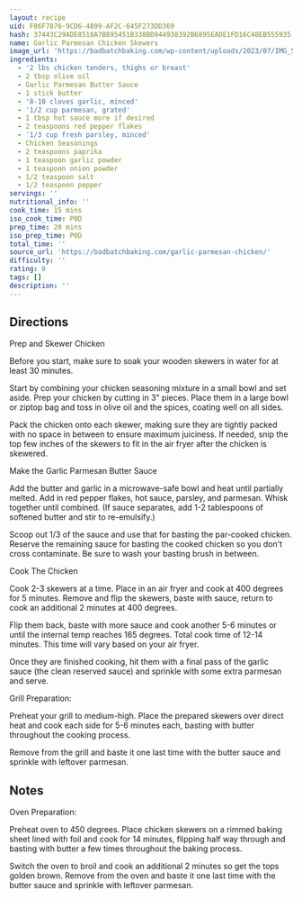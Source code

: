 ```yaml
---
layout: recipe
uid: F86F7876-9CD6-4899-AF2C-645F273DD369
hash: 37443C29ADE8518A7B895451B338BD944938392B6895EADE1FD16C48EB555935
name: Garlic Parmesan Chicken Skewers
image_url: 'https://badbatchbaking.com/wp-content/uploads/2023/07/IMG_5745-scaled.jpg'
ingredients:
  - '2 lbs chicken tenders, thighs or breast'
  - 2 tbsp olive oil
  - Garlic Parmesan Butter Sauce
  - 1 stick butter
  - '8-10 cloves garlic, minced'
  - '1/2 cup parmesan, grated'
  - 1 tbsp hot sauce more if desired
  - 2 teaspoons red pepper flakes
  - '1/3 cup fresh parsley, minced'
  - Chicken Seasonings
  - 2 teaspoons paprika
  - 1 teaspoon garlic powder
  - 1 teaspoon onion powder
  - 1/2 teaspoon salt
  - 1/2 teaspoon pepper
servings: ''
nutritional_info: ''
cook_time: 15 mins
iso_cook_time: P0D
prep_time: 20 mins
iso_prep_time: P0D
total_time: ''
source_url: 'https://badbatchbaking.com/garlic-parmesan-chicken/'
difficulty: ''
rating: 0
tags: []
description: ''
---
```

## Directions

Prep and Skewer Chicken

Before you start, make sure to soak your wooden skewers in water for at least 30 minutes.

Start by combining your chicken seasoning mixture in a small bowl and set aside. Prep your chicken by cutting in 3" pieces. Place them in a large bowl or ziptop bag and toss in olive oil and the spices, coating well on all sides.

Pack the chicken onto each skewer, making sure they are tightly packed with no space in between to ensure maximum juiciness. If needed, snip the top few inches of the skewers to fit in the air fryer after the chicken is skewered.

Make the Garlic Parmesan Butter Sauce

Add the butter and garlic in a microwave-safe bowl and heat until partially melted. Add in red pepper flakes, hot sauce, parsley, and parmesan. Whisk together until combined. (If sauce separates, add 1-2 tablespoons of softened butter and stir to re-emulsify.)

Scoop out 1/3 of the sauce and use that for basting the par-cooked chicken. Reserve the remaining sauce for basting the cooked chicken so you don't cross contaminate. Be sure to wash your basting brush in between.

Cook The Chicken

Cook 2-3 skewers at a time. Place in an air fryer and cook at 400 degrees for 5 minutes. Remove and flip the skewers, baste with sauce, return to cook an additional 2 minutes at 400 degrees.

Flip them back, baste with more sauce and cook another 5-6 minutes or until the internal temp reaches 165 degrees. Total cook time of 12-14 minutes. This time will vary based on your air fryer.

Once they are finished cooking, hit them with a final pass of the garlic sauce (the clean reserved sauce) and sprinkle with some extra parmesan and serve.

Grill Preparation:

Preheat your grill to medium-high. Place the prepared skewers over direct heat and cook each side for 5-6 minutes each, basting with butter throughout the cooking process.

Remove from the grill and baste it one last time with the butter sauce and sprinkle with leftover parmesan.
## Notes

Oven Preparation:

Preheat oven to 450 degrees. Place chicken skewers on a rimmed baking sheet lined with foil and cook for 14 minutes, flipping half way through and basting with butter a few times throughout the baking process.

Switch the oven to broil and cook an additional 2 minutes so get the tops golden brown. Remove from the oven and baste it one last time with the butter sauce and sprinkle with leftover parmesan.
